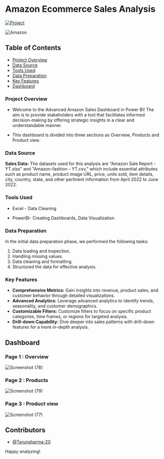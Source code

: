 # Amazon Ecommerce Sales Analysis

[![Project](https://img.shields.io/badge/Project-Amazon%20Sales%20Dashboard-FF9900)](https://www.novypro.com/profile_projects/tarunsharma?Popup=memberProject&Data=1707300163838x703941848836977000)

![Amazon](https://github.com/user-attachments/assets/b469e71a-2f0b-4cec-abb7-ace6b4f6c187)

## Table of Contents
- [Project Overview](#project-overview)
- [Data Source](#data-source)
- [Tools Used](#tools-used)
- [Data Preparation](#data-preparation)
- [Key Features](#key-features)
- [Dashboard](#dashboard)

### Project Overview

- Welcome to the Advanced Amazon Sales Dashboard in Power BI! The aim is to provide stakeholders with a tool that facilitates informed decision-making by offering strategic insights in a clear and understandable manner.

- This dashboard is divided into three sections as Overview, Products and Product view.

 ### Data Source
**Sales Data:** The datasets used for this analysis are "Amazon Sale Report - YT.xlsx" and "Amazon-fashion - YT.csv," which include essential attributes such as product name, product image URL, price, units sold, item details, city, country, state, and other pertinent information from April 2022 to June 2022.

### Tools Used

- Excel - Data Cleaning

- PowerBI- Creating Dashboards, Data Visualization

### Data Preparation

In the initial data preparation phase, we performed the following tasks:
1. Data loading and inspection.
2. Handling missing values.
3. Data cleaning and formatting.
4. Structured the data for effective analysis.

### Key Features

- **Comprehensive Metrics:** Gain insights into revenue, product sales, and customer behavior through detailed visualizations.
- **Advanced Analytics:** Leverage advanced analytics to identify trends, seasonality, and customer demographics.
- **Customizable Filters:** Customize filters to focus on specific product categories, time frames, or regions for targeted analysis.
- **Drill-down Capability:** Dive deeper into sales patterns with drill-down features for a more in-depth analysis.

## Dashboard

### Page 1 : Overview
![Screenshot (78)](https://github.com/user-attachments/assets/689811f2-1dda-48d6-bf74-c6a0f037eabc)

### Page 2 : Products
![Screenshot (79)](https://github.com/user-attachments/assets/2e73de89-1a32-44a7-9bd0-ac671f5746af)

### Page 3 : Product view
![Screenshot (77)](https://github.com/user-attachments/assets/79eca2ad-ff64-43f9-9886-ab451d160cb0)

## Contributors
- [@Tarunsharma-20](https://github.com/Tarunsharma-20)

Happy analyzing!
